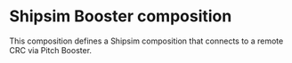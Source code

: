 # Shipsim Booster composition

This composition defines a Shipsim composition that connects to a remote CRC via Pitch Booster.